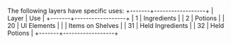 The following layers have specific uses:
+-------+------------------+
| Layer |       Use        |
+-------+------------------+
|     1 | Ingredients      |
|     2 | Potions          |
|    20 | UI Elements      |
|       | Items on Shelves |
|    31 | Held Ingredients |
|    32 | Held Potions     |
+-------+------------------+
